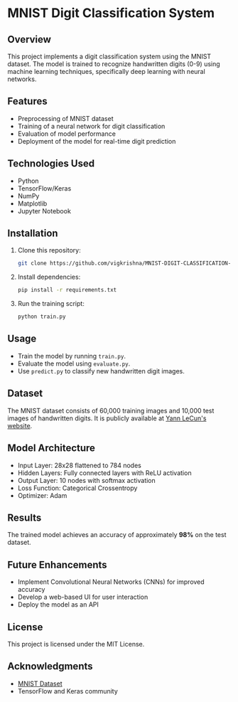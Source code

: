 # MNIST Digit Classification System

## Overview
This project implements a digit classification system using the MNIST dataset. The model is trained to recognize handwritten digits (0-9) using machine learning techniques, specifically deep learning with neural networks.

## Features
- Preprocessing of MNIST dataset
- Training of a neural network for digit classification
- Evaluation of model performance
- Deployment of the model for real-time digit prediction

## Technologies Used
- Python
- TensorFlow/Keras
- NumPy
- Matplotlib
- Jupyter Notebook

## Installation
1. Clone this repository:
   ```bash
   git clone https://github.com/vigkrishna/MNIST-DIGIT-CLASSIFICATION-SYSTEM.git
   ```
2. Install dependencies:
   ```bash
   pip install -r requirements.txt
   ```
3. Run the training script:
   ```bash
   python train.py
   ```

## Usage
- Train the model by running `train.py`.
- Evaluate the model using `evaluate.py`.
- Use `predict.py` to classify new handwritten digit images.

## Dataset
The MNIST dataset consists of 60,000 training images and 10,000 test images of handwritten digits. It is publicly available at [Yann LeCun's website](http://yann.lecun.com/exdb/mnist/).

## Model Architecture
- Input Layer: 28x28 flattened to 784 nodes
- Hidden Layers: Fully connected layers with ReLU activation
- Output Layer: 10 nodes with softmax activation
- Loss Function: Categorical Crossentropy
- Optimizer: Adam

## Results
The trained model achieves an accuracy of approximately **98%** on the test dataset.

## Future Enhancements
- Implement Convolutional Neural Networks (CNNs) for improved accuracy
- Develop a web-based UI for user interaction
- Deploy the model as an API

## License
This project is licensed under the MIT License.

## Acknowledgments
- [MNIST Dataset](http://yann.lecun.com/exdb/mnist/)
- TensorFlow and Keras community

